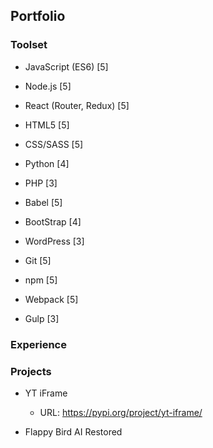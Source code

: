 ## Portfolio

### Toolset
- JavaScript (ES6) [5]
- Node.js [5]
- React (Router, Redux) [5]
- HTML5 [5]
- CSS/SASS [5]
- Python [4]
- PHP [3]

- Babel [5]
- BootStrap [4]
- WordPress [3]
- Git [5]
- npm [5]
- Webpack [5]
- Gulp [3]

### Experience



### Projects

- YT iFrame
    - URL: https://pypi.org/project/yt-iframe/

- Flappy Bird AI Restored